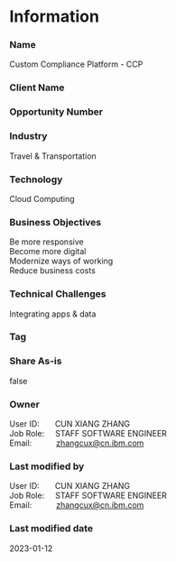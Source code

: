 

# Information

### Name

Custom Compliance Platform - CCP

### Client Name



### Opportunity Number



### Industry



Travel & Transportation  



### Technology



Cloud Computing  



### Business Objectives



Be more responsive  
Become more digital  
Modernize ways of working  
Reduce business costs  



### Technical Challenges



Integrating apps & data  



### Tag





### Share As-is

false


### Owner


User ID: &nbsp; &nbsp; &nbsp; CUN XIANG ZHANG  
Job Role: &nbsp; &nbsp; STAFF SOFTWARE ENGINEER  
Email: &nbsp; &nbsp; &nbsp; &nbsp; &nbsp; zhangcux@cn.ibm.com  



### Last modified by


User ID: &nbsp; &nbsp; &nbsp; CUN XIANG ZHANG  
Job Role: &nbsp; &nbsp; STAFF SOFTWARE ENGINEER  
Email: &nbsp; &nbsp; &nbsp; &nbsp; &nbsp; zhangcux@cn.ibm.com  


### Last modified date

2023-01-12